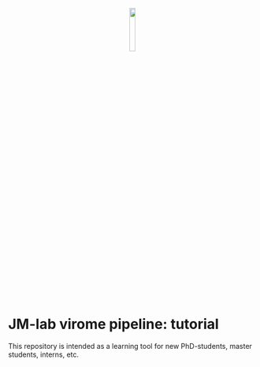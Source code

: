 <p align="center">
  <img src="https://rega.kuleuven.be/cev/viralmetagenomics/pictures/lovm/image_preview" height="15%" width="15%" />
</p>

# JM-lab virome pipeline: tutorial

This repository is intended as a learning tool for new PhD-students, master students, interns, etc.
